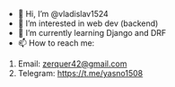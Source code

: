 - 👋 Hi, I’m @vladislav1524
- 👀 I’m interested in web dev (backend)
- 🌱 I’m currently learning Django and DRF
- 📫 How to reach me: 
1) Email: zerquer42@gmail.com
2) Telegram: https://t.me/yasno1508
